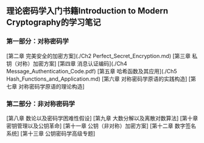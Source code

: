 ## 理论密码学入门书籍Introduction to Modern Cryptography的学习笔记
### 第一部分：对称密码学
[第二章 完美安全的加密方案](./Ch2 Perfect_Secret_Encryption.md)
[第三章 私钥（对称）加密方案] 
[第四章 消息认证编码](./Ch4 Message_Authentication_Code.pdf)
[第五章 哈希函数及其应用](./Ch5 Hash_Functions_and_Application.md)
[第六章 对称密码学原语的实践构造] 
[第七章 对称密码学原语的理论构造]  

### 第二部分：非对称密码学
[第八章 数论以及密码学困难性假设] 
[第九章 大数分解以及离散对数算法] 
[第十章 密钥管理以及公钥革命] 
[第十一章 公钥（非对称）加密方案] 
[第十二章 数字签名系统] 
[第十三章 公钥密码学高级专题]  
